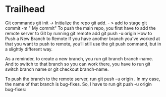 # Trailhead
Git commands 
git init -> Initialize the repo
git add. - > add to stage 
git commit -m " My commit"
To push the main repo, you first have to add the remote server to Git by running git remote add <url>
git push -u origin <branch-name>
How to Push a New Branch to Remote
If you have another branch you’ve worked at that you want to push to remote, you’ll still use the git push command, but in a slightly different way.

As a reminder, to create a new branch, you run git branch branch-name. And to switch to that branch so you can work there, you have to run git switch branch name or git checkout branch-name.

To push the branch to the remote server, run git push –u origin <branch name>. In my case, the name of that branch is bug-fixes. So, I have to run git push -u origin bug-fixes:

